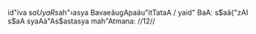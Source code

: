 id"iva s$aUyaRs$ah"›asya BavaeâugApaäu"itTataA /
yaid" BaA: s$aä{"zAI s$aA syaAà"As$astasya mah"Atmana: //12//
